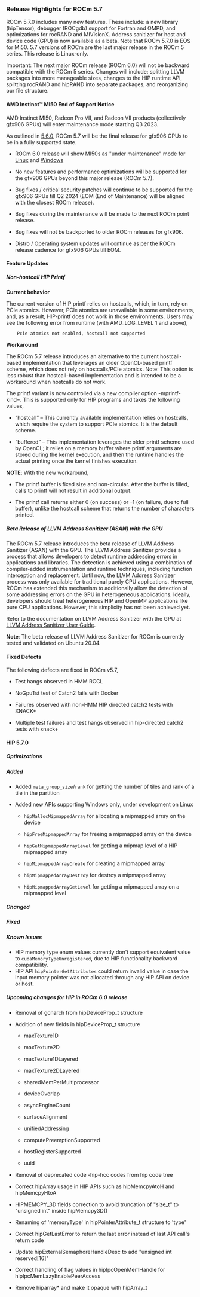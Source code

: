 <!-- markdownlint-disable first-line-h1 -->
<!-- markdownlint-disable no-duplicate-header -->

### Release Highlights for ROCm 5.7

ROCm 5.7.0 includes many new features. These include: a new library (hipTensor), debugger (ROCgdb) support for Fortran and OMPD, and optimizations for rocRAND and MIVisionX. Address sanitizer for host and device code (GPU) is now available as a beta. Note that ROCm 5.7.0 is EOS for MI50. 5.7 versions of ROCm are the last major release in the ROCm 5 series. This release is Linux-only.

Important: The next major ROCm release (ROCm 6.0) will not be backward compatible with the ROCm 5 series. Changes will include: splitting LLVM packages into more manageable sizes, changes to the HIP runtime API, splitting rocRAND and hipRAND into separate packages, and reorganizing our file structure.

#### AMD Instinct™ MI50 End of Support Notice

AMD Instinct MI50, Radeon Pro VII, and Radeon VII products (collectively gfx906 GPUs) will enter maintenance mode starting Q3 2023.

As outlined in [5.6.0](https://rocm.docs.amd.com/en/docs-5.6.0/release.html), ROCm 5.7 will be the final release for gfx906 GPUs to be in a fully supported state.

- ROCm 6.0 release will show MI50s as "under maintenance" mode for [Linux](./about/release/linux_support) and [Windows](./about/release/windows_support)

- No new features and performance optimizations will be supported for the gfx906 GPUs beyond this major release (ROCm 5.7).

- Bug fixes / critical security patches will continue to be supported for the gfx906 GPUs till Q2 2024 (EOM (End of Maintenance) will be aligned with the closest ROCm release).

- Bug fixes during the maintenance will be made to the next ROCm point release.

- Bug fixes will not be backported to older ROCm releases for gfx906.

- Distro / Operating system updates will continue as per the ROCm release cadence for gfx906 GPUs till EOM.

#### Feature Updates

##### Non-hostcall HIP Printf

**Current behavior**

The current version of HIP printf relies on hostcalls, which, in turn, rely on PCIe atomics. However, PCle atomics are unavailable in some environments, and, as a result, HIP-printf does not work in those environments. Users may see the following error from runtime (with AMD_LOG_LEVEL 1 and above), 

```
    Pcie atomics not enabled, hostcall not supported
```
**Workaround**

The ROCm 5.7 release introduces an alternative to the current hostcall-based implementation that leverages an older OpenCL-based printf scheme, which does not rely on hostcalls/PCIe atomics. 
Note: This option is less robust than hostcall-based implementation and is intended to be a workaround when hostcalls do not work.	

The printf variant is now controlled via a new compiler option -mprintf-kind=<value>. This is supported only for HIP programs and takes the following values,

- “hostcall” – This currently available implementation relies on hostcalls, which require the system to support PCIe atomics. It is the default scheme.

- “buffered” – This implementation leverages the older printf scheme used by OpenCL; it relies on a memory buffer where printf arguments are stored during the kernel execution, and then the runtime handles the actual printing once the kernel finishes execution. 

**NOTE**: With the new workaround,

- The printf buffer is fixed size and non-circular.  After the buffer is filled, calls to printf will not result in additional output.

- The printf call returns either 0 (on success) or -1 (on failure, due to full buffer), unlike the hostcall scheme that returns the number of characters printed.

##### Beta Release of LLVM Address Sanitizer (ASAN) with the GPU

The ROCm 5.7 release introduces the beta release of LLVM Address Sanitizer (ASAN) with the GPU. The LLVM Address Sanitizer provides a process that allows developers to detect runtime addressing errors in applications and libraries. The detection is achieved using a combination of compiler-added instrumentation and runtime techniques, including function interception and replacement.
Until now, the LLVM Address Sanitizer process was only available for traditional purely CPU applications. However, ROCm has extended this mechanism to additionally allow the detection of some addressing errors on the GPU in heterogeneous applications. Ideally, developers should treat heterogeneous HIP and OpenMP applications like pure CPU applications. However, this simplicity has not been achieved yet.

Refer to the documentation on LLVM Address Sanitizer with the GPU at [LLVM Address Sanitizer User Guide](./docs/understand/using_gpu_sanitizer.md).

**Note**: The beta release of LLVM Address Sanitizer for ROCm is currently tested and validated on Ubuntu 20.04.

#### Fixed Defects

The following defects are fixed in ROCm v5.7,

- Test hangs observed in HMM RCCL

- NoGpuTst test of Catch2 fails with Docker

- Failures observed with non-HMM HIP directed catch2 tests with XNACK+

- Multiple test failures and test hangs observed in hip-directed catch2 tests with xnack+

#### HIP 5.7.0

##### Optimizations

##### Added

- Added `meta_group_size`/`rank` for getting the number of tiles and rank of a tile in the partition

- Added new APIs supporting Windows only, under development on Linux

    - `hipMallocMipmappedArray` for allocating a mipmapped array on the device

    - `hipFreeMipmappedArray` for freeing a mipmapped array on the device

    - `hipGetMipmappedArrayLevel` for getting a mipmap level of a HIP mipmapped array

    - `hipMipmappedArrayCreate` for creating a mipmapped array

    - `hipMipmappedArrayDestroy` for destroy a mipmapped array

    - `hipMipmappedArrayGetLevel` for getting a mipmapped array on a mipmapped level

##### Changed

##### Fixed

##### Known Issues

- HIP memory type enum values currently don't support equivalent value to `cudaMemoryTypeUnregistered`, due to HIP functionality backward compatibility.
- HIP API `hipPointerGetAttributes` could return invalid value in case the input memory pointer was not allocated through any HIP API on device or host.

##### Upcoming changes for HIP in ROCm 6.0 release

- Removal of gcnarch from hipDeviceProp_t structure

- Addition of new fields in hipDeviceProp_t structure

    - maxTexture1D

    - maxTexture2D

    - maxTexture1DLayered

    - maxTexture2DLayered
    
    - sharedMemPerMultiprocessor
    
    - deviceOverlap
    
    - asyncEngineCount
    
    - surfaceAlignment
    
    - unifiedAddressing
    
    - computePreemptionSupported
    
    - hostRegisterSupported
    
    - uuid
    
- Removal of deprecated code -hip-hcc codes from hip code tree

- Correct hipArray usage in HIP APIs such as hipMemcpyAtoH and hipMemcpyHtoA

- HIPMEMCPY_3D fields correction to avoid truncation of "size_t" to "unsigned int" inside hipMemcpy3D()

- Renaming of 'memoryType' in hipPointerAttribute_t structure to 'type'

- Correct hipGetLastError to return the last error instead of last API call's return code

- Update hipExternalSemaphoreHandleDesc to add "unsigned int reserved[16]"

- Correct handling of flag values in hipIpcOpenMemHandle for hipIpcMemLazyEnablePeerAccess

- Remove hiparray* and make it opaque with hipArray_t
